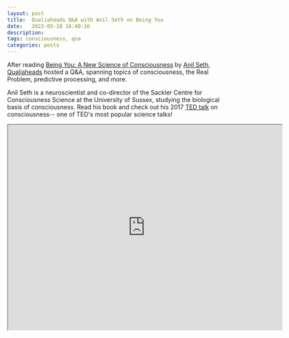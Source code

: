 ```yaml
---
layout: post
title:  Qualiaheads Q&A with Anil Seth on Being You
date:   2022-05-10 16:40:16
description: 
tags: consciousness, qna
categories: posts
---
```


After reading <a href='https://www.penguinrandomhouse.com/books/566315/being-you-by-anil-seth/'>Being You: A New Science of Consciousness</a> by <a href='https://www.anilseth.com/'>Anil Seth</a>, <a href='https://qualiaheads.github.io/blog/'>Qualiaheads</a> hosted a Q&A, spanning topics of consciousness, the Real Problem, predictive processing, and more.

Anil Seth is a neuroscientist and co-director of the Sackler Centre for Consciousness Science at the University of Sussex, studying the biological basis of consciousness. Read his book and check out his 2017 <a href='https://www.ted.com/talks/anil_seth_your_brain_hallucinates_your_conscious_reality?language=en'>TED talk</a> on consciousness-- one of TED's most popular science talks!

<iframe src="https://drive.google.com/file/d/1Dvbk5zCKa8cToZnJ8IuXGRFu7xrH_nGH/preview" width="640" height="480" allow="autoplay"></iframe>
